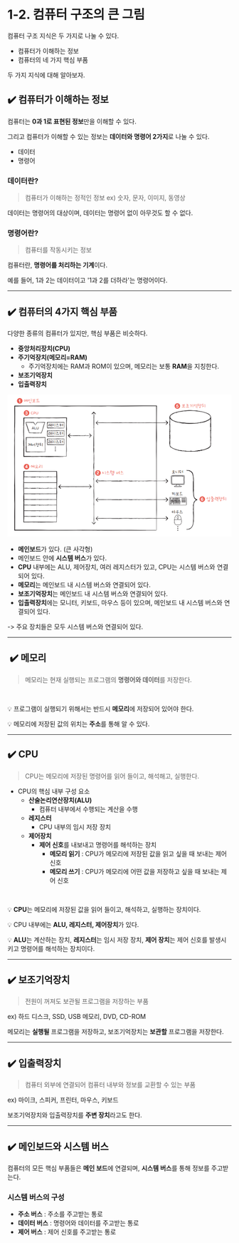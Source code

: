 # 1-2. 컴퓨터 구조의 큰 그림

컴퓨터 구조 지식은 두 가지로 나눌 수 있다.

- 컴퓨터가 이해하는 정보
- 컴퓨터의 네 가지 핵심 부품

두 가지 지식에 대해 알아보자.

## ✔️ 컴퓨터가 이해하는 정보

컴퓨터는 **0과 1로 표현된 정보**만을 이해할 수 있다.

그리고 컴퓨터가 이해할 수 있는 정보는 **데이터와 명령어 2가지**로 나눌 수 있다.

- 데이터
- 명령어

### 데이터란?
> 컴퓨터가 이해하는 정적인 정보 ex) 숫자, 문자, 이미지, 동영상

데이터는 명령어의 대상이며, 데이터는 명령어 없이 아무것도 할 수 없다.

### 명령어란?
> 컴퓨터를 작동시키는 정보

컴퓨터란, **명령어를 처리하는 기계**이다.

예를 들어, 1과 2는 데이터이고 '1과 2를 더하라'는 명령어이다.

<hr>

## ✔️ 컴퓨터의 4가지 핵심 부품

다양한 종류의 컴퓨터가 있지만, 핵심 부품은 비슷하다.

- **중앙처리장치(CPU)**
- **주기억장치(메모리=RAM)**
  - 주기억장치에는 RAM과 ROM이 있으며, 메모리는 보통 **RAM**을 지칭한다.
- **보조기억장치**
- **입출력장치**

<img src="../../images/computer_structure.png" alt="고양이" width="600" />

- **메인보드**가 있다. (큰 사각형)
- 메인보드 안에 **시스템 버스**가 있다.
- **CPU** 내부에는 ALU, 제어장치, 여러 레지스터가 있고, CPU는 시스템 버스와 연결되어 있다.
- **메모리**는 메인보드 내 시스템 버스와 연결되어 있다.
- **보조기억장치**는 메인보드 내 시스템 버스와 연결되어 있다.
- **입출력장치**에는 모니터, 키보드, 마우스 등이 있으며, 메인보드 내 시스템 버스와 연결되어 있다.

-> 주요 장치들은 모두 시스템 버스와 연결되어 있다.

<hr>

## ️ ️✔️ 메모리
> 메모리는 현재 실행되는 프로그램의 **명령어와 데이터**를 저장한다.

<br>

💡 프로그램이 실행되기 위해서는 반드시 **메모리**에 저장되어 있어야 한다.

💡 메모리에 저장된 값의 위치는 **주소**를 통해 알 수 있다.

<hr>

## ✔️ CPU
> CPU는 메모리에 저장된 명령어를 읽어 들이고, 해석해고, 실행한다.

- CPU의 핵심 내부 구성 요소 
  - **산술논리연산장치(ALU)**
    - 컴퓨터 내부에서 수행되는 계산을 수행
  - **레지스터**
    - CPU 내부의 임시 저장 장치
  - **제어장치**
    - **제어 신호**를 내보내고 명령어를 해석하는 장치
      - **메모리 읽기** : CPU가 메모리에 저장된 값을 읽고 싶을 때 보내는 제어 신호
      - **메모리 쓰기** : CPU가 메모리에 어떤 값을 저장하고 싶을 때 보내는 제어 신호

<br>

💡 **CPU**는 메모리에 저장된 값을 읽어 들이고, 해석하고, 실행하는 장치이다.

💡 CPU 내부에는 **ALU, 레지스터, 제어장치**가 있다.

💡 **ALU**는 계산하는 장치, **레지스터**는 임시 저장 장치, **제어 장치**는 제어 신호를 발생시키고 명령어를 해석하는 장치이다.


<hr>

## ✔️ 보조기억장치
> 전원이 꺼져도 보관될 프로그램을 저장하는 부품

ex) 하드 디스크, SSD, USB 메모리, DVD, CD-ROM

메모리는 **실행될** 프로그램을 저장하고, 보조기억장치는 **보관할** 프로그램을 저장한다.

<hr>

## ✔️ 입출력장치
> 컴퓨터 외부에 연결되어 컴퓨터 내부와 정보를 교환할 수 있는 부품 

ex) 마이크, 스피커, 프린터, 마우스, 키보드

보조기억장치와 입출력장치를 **주변 장치**라고도 한다.

<hr>

## ✔️ 메인보드와 시스템 버스

컴퓨터의 모든 핵심 부품들은 **메인 보드**에 연결되며, **시스템 버스**를 통해 정보를 주고받는다.

### 시스템 버스의 구성

- **주소 버스** : 주소를 주고받는 통로
- **데이터 버스** : 명령어와 데이터를 주고받는 통로
- **제어 버스** : 제어 신호를 주고받는 통로




